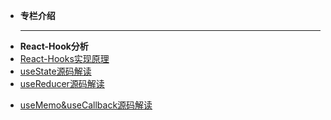 

<!-- docs/_sidebar.md -->

* **专栏介绍**

  ------

- **React-Hook分析**
- [React-Hooks实现原理](React全家桶/React源码解读/React-Hooks实现原理.md)
- [useState源码解读](React全家桶/React源码解读/React源码之useState.md)
- [useReducer源码解读](React源码之useReducer.md)

* [useMemo&useCallback源码解读](React全家桶/React源码解读/React源码之useMemo-useCallback.md)

  

